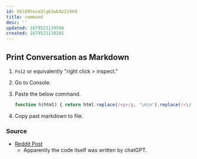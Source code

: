 ```yaml
---
id: hbl89tecm3lg63wb4z2i8k9
title: command
desc: ''
updated: 1679521139596
created: 1679521138281
---
```

## Print Conversation as Markdown

1. `Fn12` or equivalently  "right click > inspect."
2. Go to Console.
3. Paste the below command.

    ```javascript
    function h(html) { return html.replace(/<p>/g, '\n\n').replace(/<\/p>/g, '').replace(/<b>/g, '**').replace(/<\/b>/g, '**').replace(/<i>/g, '_').replace(/<\/i>/g, '_').replace(/<code[^>]*>/g, (match) => { const lm = match.match(/class="[^"]*language-([^"]*)"/); return lm ? '\n```' + lm[1] + '\n' : '```'; }).replace(/<\/code[^>]*>/g, '```').replace(/<[^>]*>/g, '').replace(/Copy code/g, '').replace(/This content may violate our content policy. If you believe this to be in error, please submit your feedback — your input will aid our research in this area./g, '').trim(); } (()=>{ const e=document.querySelectorAll(".text-base");let t="";for(const s of e)s.querySelector(".whitespace-pre-wrap")&&(t+=`**${s.querySelector('img')?'You':'ChatGPT'}**: ${h(s.querySelector(".whitespace-pre-wrap").innerHTML)}\n\n`);const o=document.createElement("a");o.download="Conversation with ChatGPT.md",o.href=URL.createObjectURL(new Blob([t])),o.style.display="none",document.body.appendChild(o),o.click()})();
    ```

4. Copy past markdown to file.

### Source

- [Reddit Post](https://www.reddit.com/r/ChatGPT/comments/zm237o/save_your_chatgpt_conversation_as_a_markdown_file/)
  - Apparently the code itself was written by chatGPT.
